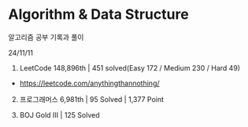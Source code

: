 # Algorithm & Data Structure

알고리즘 공부 기록과 풀이

24/11/11

1. LeetCode 148,896th | 451 solved(Easy 172 / Medium 230 / Hard 49)
- https://leetcode.com/anythingthannothing/

2. 프로그래머스 6,981th | 95 Solved | 1,377 Point

3. BOJ Gold III | 125 Solved
